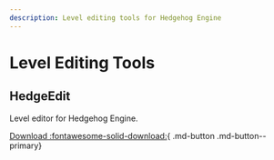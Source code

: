 ```yaml
---
description: Level editing tools for Hedgehog Engine
---
```

# Level Editing Tools

## HedgeEdit
Level editor for Hedgehog Engine.

[Download :fontawesome-solid-download:](https://github.com/S-n-o-c/HedgeDocs.github.io/releases/download/CompiledTools/HedgeEdit.7z){ .md-button .md-button--primary}